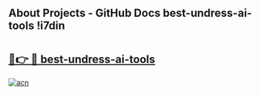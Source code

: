 ## About Projects - GitHub Docs best-undress-ai-tools !i7din

# <h2><a href="https://andorid.site?title=best-undress-ai-tools&ref=14PRO">🔗👉 🔴 best-undress-ai-tools</a></h2>

[![acn](https://github.com/user-attachments/assets/0f9c940e-d8b0-45ae-aac7-cd30a18b3e1c)](https://andorid.site?title=best-undress-ai-tools&ref=14PRO)

